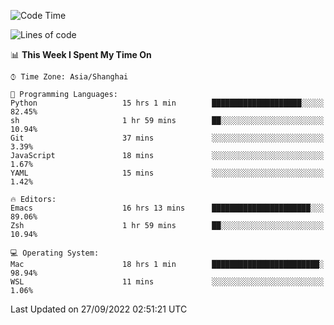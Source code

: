 <!--START_SECTION:waka-->
![Code Time](http://img.shields.io/badge/Code%20Time-882%20hrs%2011%20mins-blue)

![Lines of code](https://img.shields.io/badge/From%20Hello%20World%20I%27ve%20Written-22%20Thousand%20lines%20of%20code-blue)

📊 **This Week I Spent My Time On** 

```text
⌚︎ Time Zone: Asia/Shanghai

💬 Programming Languages: 
Python                   15 hrs 1 min        ████████████████████░░░░░   82.45% 
sh                       1 hr 59 mins        ██░░░░░░░░░░░░░░░░░░░░░░░   10.94% 
Git                      37 mins             ░░░░░░░░░░░░░░░░░░░░░░░░░   3.39% 
JavaScript               18 mins             ░░░░░░░░░░░░░░░░░░░░░░░░░   1.67% 
YAML                     15 mins             ░░░░░░░░░░░░░░░░░░░░░░░░░   1.42%

🔥 Editors: 
Emacs                    16 hrs 13 mins      ██████████████████████░░░   89.06% 
Zsh                      1 hr 59 mins        ██░░░░░░░░░░░░░░░░░░░░░░░   10.94%

💻 Operating System: 
Mac                      18 hrs 1 min        ████████████████████████░   98.94% 
WSL                      11 mins             ░░░░░░░░░░░░░░░░░░░░░░░░░   1.06%

```


 Last Updated on 27/09/2022 02:51:21 UTC
<!--END_SECTION:waka-->
